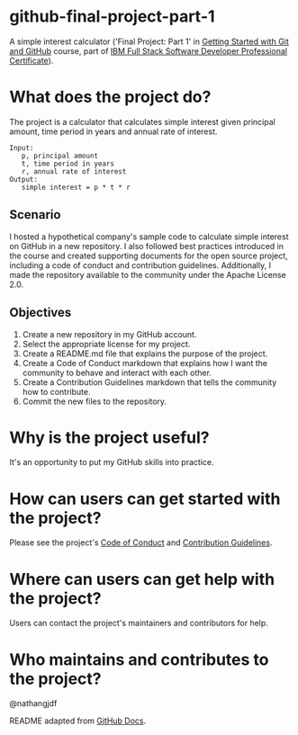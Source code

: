 # github-final-project-part-1
A simple interest calculator ('Final Project: Part 1' in [Getting Started with Git and GitHub](https://www.coursera.org/learn/getting-started-with-git-and-github) course, part of [IBM Full Stack Software Developer Professional Certificate](https://www.coursera.org/professional-certificates/ibm-full-stack-cloud-developer)).

# What does the project do?
The project is a calculator that calculates simple interest given principal amount, time period in years and annual rate of interest.

```
Input:
   p, principal amount
   t, time period in years
   r, annual rate of interest
Output:
   simple interest = p * t * r
```

## Scenario
I hosted a hypothetical company's sample code to calculate simple interest on GitHub in a new repository. I also followed best practices introduced in the course and created supporting documents for the open source project, including a code of conduct and contribution guidelines. Additionally, I made the repository available to the community under the Apache License 2.0.

## Objectives
1. Create a new repository in my GitHub account.
2. Select the appropriate license for my project.
3. Create a README.md file that explains the purpose of the project.
4. Create a Code of Conduct markdown that explains how I want the community to behave and interact with each other.
5. Create a Contribution Guidelines markdown that tells the community how to contribute.
6. Commit the new files to the repository.

# Why is the project useful?
It's an opportunity to put my GitHub skills into practice.

# How can users can get started with the project?
Please see the project's [Code of Conduct](https://github.com/nathangjdf/github-final-project-part-1/blob/main/docs/CODE_OF_CONDUCT.md) and [Contribution Guidelines](https://github.com/nathangjdf/github-final-project-part-1/blob/main/docs/CONTRIBUTING.md).

# Where can users can get help with the project?
Users can contact the project's maintainers and contributors for help.

# Who maintains and contributes to the project?
@nathangjdf

README adapted from [GitHub Docs](https://docs.github.com/en/repositories/managing-your-repositorys-settings-and-features/customizing-your-repository/about-readmes).


